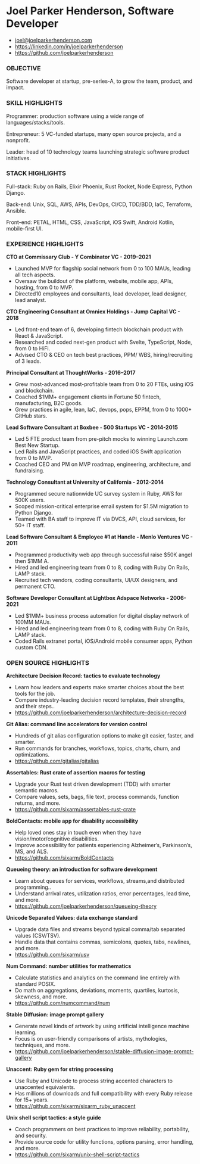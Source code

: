 # Joel Parker Henderson, Software Developer

- [joel@joelparkerhenderson.com](mailto:joel@joelparkerhenderson.com)
- <https://linkedin.com/in/joelparkerhenderson>
- <https://github.com/joelparkerhenderson>

### OBJECTIVE

Software developer at startup, pre-series-A, to grow the team, product, and impact.

### SKILL HIGHLIGHTS

Programmer: production software using a wide range of languages/stacks/tools.

Entrepreneur: 5 VC-funded startups, many open source projects, and a nonprofit.

Leader: head of 10 technology teams launching strategic software product initiatives.

### STACK HIGHLIGHTS

Full-stack: Ruby on Rails, Elixir Phoenix, Rust Rocket, Node Express, Python Django.

Back-end: Unix, SQL, AWS, APIs, DevOps, CI/CD, TDD/BDD, IaC, Terraform, Ansible.

Front-end: PETAL, HTML, CSS, JavaScript, iOS Swift, Android Kotlin, mobile-first UI.

### EXPERIENCE HIGHLIGHTS

**CTO at Commissary Club - Y Combinator VC - 2019–2021**
- Launched MVP for flagship social network from 0 to 100 MAUs, leading all tech aspects.
- Oversaw the buildout of the platform, website, mobile app, APIs, hosting, from 0 to MVP.
- Directed10 employees and consultants, lead developer, lead designer, lead analyst.

**CTO Engineering Consultant at Omniex Holdings - Jump Capital VC - 2018**
- Led front-end team of 6, developing fintech blockchain product with React & JavaScript.
- Researched and coded next-gen product with Svelte, TypeScript, Node, from 0 to HiFi.
- Advised CTO & CEO on tech best practices, PPM/ WBS, hiring/recruiting of 3 leads.

**Principal Consultant at ThoughtWorks - 2016–2017**
- Grew most-advanced most-profitable team from 0 to 20 FTEs, using iOS and blockchain.
- Coached $1MM+ engagement clients in Fortune 50 fintech, manufacturing, B2C goods.
- Grew practices in agile, lean, IaC, devops, pops, EPPM, from 0 to 1000+ GitHub stars.

**Lead Software Consultant at Boxbee - 500 Startups VC - 2014-2015**
- Led 5 FTE product team from pre-pitch mocks to winning Launch.com Best New Startup.
- Led Rails and JavaScript practices, and coded iOS Swift application from 0 to MVP.
- Coached CEO and PM on MVP roadmap, engineering, architecture, and fundraising.

**Technology Consultant at University of California - 2012-2014**
- Programmed secure nationwide UC survey system in Ruby, AWS for 500K users.
- Scoped mission-critical enterprise email system for $1.5M migration to Python Django.
- Teamed with BA staff to improve IT via DVCS, API, cloud services, for 50+ IT staff.

**Lead Software Consultant & Employee #1 at Handle - Menlo Ventures VC - 2011**
- Programmed productivity web app through successful raise $50K angel then $1MM A.
- Hired and led engineering team from 0 to 8, coding with Ruby On Rails, LAMP stack.
- Recruited tech vendors, coding consultants, UI/UX designers, and permanent CTO.

**Software Developer Consultant at Lightbox Adspace Networks - 2006-2021**
- Led $1MM+ business process automation for digital display network of 100MM MAUs.
- Hired and led engineering team from 0 to 8, coding with Ruby On Rails, LAMP stack.
- Coded Rails extranet portal, iOS/Android mobile consumer apps, Python custom CDN.

### OPEN SOURCE HIGHLIGHTS

**Architecture Decision Record: tactics to evaluate technology**
- Learn how leaders and experts  make smarter choices about the best tools for the job.
- Compare industry-leading decision record templates, their strengths, and their steps..
- <https://github.com/joelparkerhenderson/architecture-decision-record>

**Git Alias: command line accelerators for version control**
- Hundreds of git alias configuration options to make git easier, faster, and smarter.
- Run commands for branches, workflows, topics, charts, churn, and optimizations.
- <https://github.com/gitalias/gitalias>

**Assertables: Rust crate of assertion macros for testing**
- Upgrade your Rust test driven development (TDD) with smarter semantic macros.
- Compare values, sets, bags, file text, process commands, function returns, and more.
- <https://github.com/sixarm/assertables-rust-crate>

**BoldContacts: mobile app for disability accessibility**
- Help  loved ones stay in touch even when they have vision/motor/cognitive disabilities.
- Improve accessibility for patients experiencing Alzheimer’s, Parkinson’s, MS, and ALS.
- <https://github.com/sixarm/BoldContacts>

**Queueing theory: an introduction for software development**
- Learn about queues for services, workflows, streams,and  distributed programming..
- Understand arrival rates, utilization ratios, error percentages, lead time, and more.
- <https://github.com/joelparkerhenderson/queueing-theory>

**Unicode Separated Values: data exchange standard**
- Upgrade data files and streams beyond typical comma/tab separated values (CSV/TSV).
- Handle data that contains commas, semicolons, quotes, tabs, newlines, and more.
- <https://github.com/sixarm/usv>

**Num Command: number utilities for  mathematics**
- Calculate statistics and analytics on  the command line entirely with standard POSIX.
- Do math on aggregations, deviations, moments, quartiles, kurtosis, skewness, and more.
- <https://github.com/numcommand/num>

**Stable Diffusion: image prompt gallery**
- Generate novel kinds of artwork by using artificial intelligence machine learning.
- Focus is on user-friendly comparisons of artists, mythologies, techniques, and more.
- <https://github.com/joelparkerhenderson/stable-diffusion-image-prompt-gallery>

**Unaccent: Ruby gem for string processing**
- Use Ruby and Unicode to process string accented characters to unaccented equivalents.
- Has millions of downloads and full compatibility with every Ruby release for 15+ years.
- <https://github.com/sixarm/sixarm_ruby_unaccent>

**Unix shell script tactics: a style guide**
- Coach programmers on best practices to improve reliability, portability,  and security.
- Provide source code for utility functions, options parsing, error handling, and more.
- <https://github.com/sixarm/unix-shell-script-tactics>
